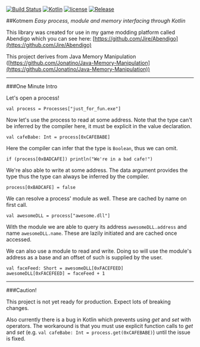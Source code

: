 [![Build Status](https://travis-ci.org/Jire/Kotmem.svg?branch=master)](https://travis-ci.org/Jire/Kotmem) [![Kotlin](https://img.shields.io/badge/kotlin-1.0.0--beta--4584-blue.svg)](http://kotlinlang.org) [![license](https://img.shields.io/badge/license-LGPL%203.0-yellowgreen.svg)](https://github.com/Jire/Kotmem/blob/master/LICENSE) [![Release](https://jitpack.io/v/Jire/Kotmem.svg)](https://jitpack.io/#Jire/Kotmem)


##Kotmem
_Easy process, module and memory interfacing through Kotlin_

This library was created for use in my game modding platform called Abendigo which you can see here: [https://github.com/Jire/Abendigo](https://github.com/Jire/Abendigo)

This project derives from Java Memory Manipulation ([https://github.com/Jonatino/Java-Memory-Manipulation](https://github.com/Jonatino/Java-Memory-Manipulation))

---

###One Minute Intro

Let's open a process!

    val process = Processes["just_for_fun.exe"]
    
Now let's use the process to read at some address. Note that the type can't be inferred by the compiler here, it must
 be explicit in the value declaration.

    val cafeBabe: Int = process[0xCAFEBABE]

Here the compiler can infer that the type is `Boolean`, thus we can omit.

    if (process[0xBADCAFE]) println("We're in a bad cafe!")

We're also able to write at some address. The data argument provides the type thus the type can always be inferred by
 the compiler.

    process[0xBADCAFE] = false

We can resolve a process' module as well. These are cached by name on first call.

    val awesomeDLL = process["awesome.dll"]
    
With the module we are able to query its address `awesomeDLL.address` and name `awesomeDLL.name`. These are lazily 
initiated and are cached once accessed.

We can also use a module to read and write. Doing so will use the module's address as a base and an offset of such is
 supplied by the user.
 
    val faceFeed: Short = awesomeDLL[0xFACEFEED]
    awesomeDLL[0xFACEFEED] = faceFeed + 1
    
---

###Caution!

This project is not yet ready for production. Expect lots of breaking changes.

Also currently there is a bug in Kotlin which prevents using *get* and *set* with operators. The workaround is that 
you must use explicit function calls to *get* and *set* (e.g. `val cafeBabe: Int = process.get(0xCAFEBABE)`) until the 
issue is fixed.